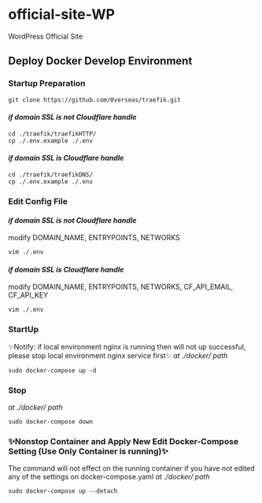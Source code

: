 # official-site-WP
WordPress Official Site

## Deploy Docker Develop Environment
### Startup Preparation
```
git clone https://github.com/0verseas/traefik.git
```
#### *if domain SSL is not Cloudflare handle*
```
cd ./traefik/traefikHTTP/
cp ./.env.example ./.env
```
#### *if domain SSL is Cloudflare handle*
```
cd ./traefik/traefikDNS/
cp ./.env.example ./.env
```
### Edit Config File
#### *if domain SSL is not Cloudflare handle*
modify DOMAIN_NAME, ENTRYPOINTS, NETWORKS
```
vim ./.env
```
#### *if domain SSL is Cloudflare handle*
modify DOMAIN_NAME, ENTRYPOINTS, NETWORKS, CF_API_EMAIL, CF_API_KEY
```
vim ./.env
```
### StartUp
✨Notify: if local environment nginx is running then will not up successful, please stop local environment nginx service first✨
*at ./docker/ path*
```
sudo docker-compose up -d
```
### Stop
*at ./docker/ path*
```
sudo docker-compose down
```
### ✨Nonstop Container and Apply New Edit Docker-Compose Setting (Use Only Container is running)✨
The command will not effect on the running container if you have not edited any of the settings on docker-compose.yaml
*at ./docker/ path*
```
sudo docker-compose up --detach
```